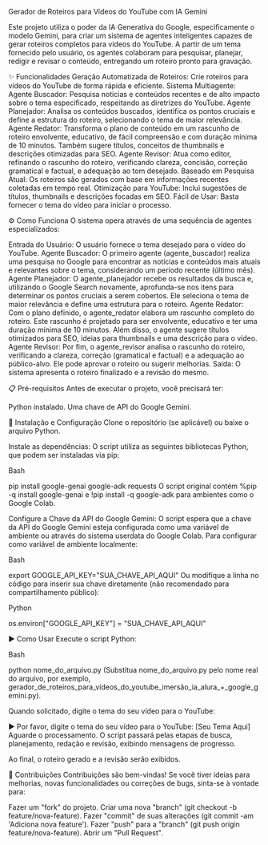 Gerador de Roteiros para Vídeos do YouTube com IA Gemini

Este projeto utiliza o poder da IA Generativa do Google, especificamente o modelo Gemini, para criar um sistema de agentes inteligentes capazes de gerar roteiros completos para vídeos do YouTube. 
A partir de um tema fornecido pelo usuário, os agentes colaboram para pesquisar, planejar, redigir e revisar o conteúdo, entregando um roteiro pronto para gravação.

✨ Funcionalidades
Geração Automatizada de Roteiros: Crie roteiros para vídeos do YouTube de forma rápida e eficiente.
Sistema Multiagente:
Agente Buscador: Pesquisa notícias e conteúdos recentes e de alto impacto sobre o tema especificado, respeitando as diretrizes do YouTube.
Agente Planejador: Analisa os conteúdos buscados, identifica os pontos cruciais e define a estrutura do roteiro, selecionando o tema de maior relevância.
Agente Redator: Transforma o plano de conteúdo em um rascunho de roteiro envolvente, educativo, de fácil compreensão e com duração mínima de 10 minutos. Também sugere títulos, conceitos de thumbnails e descrições otimizadas para SEO.
Agente Revisor: Atua como editor, refinando o rascunho do roteiro, verificando clareza, concisão, correção gramatical e factual, e adequação ao tom desejado.
Baseado em Pesquisa Atual: Os roteiros são gerados com base em informações recentes coletadas em tempo real.
Otimização para YouTube: Inclui sugestões de títulos, thumbnails e descrições focadas em SEO.
Fácil de Usar: Basta fornecer o tema do vídeo para iniciar o processo.

⚙️ Como Funciona
O sistema opera através de uma sequência de agentes especializados:

Entrada do Usuário: O usuário fornece o tema desejado para o vídeo do YouTube.
Agente Buscador: O primeiro agente (agente_buscador) realiza uma pesquisa no Google para encontrar as notícias e conteúdos mais atuais e relevantes sobre o tema, considerando um período recente (último mês).
Agente Planejador: O agente_planejador recebe os resultados da busca e, utilizando o Google Search novamente, aprofunda-se nos itens para determinar os pontos cruciais a serem cobertos. 
Ele seleciona o tema de maior relevância e define uma estrutura para o roteiro.
Agente Redator: Com o plano definido, o agente_redator elabora um rascunho completo do roteiro. Este rascunho é projetado para ser envolvente, educativo e ter uma duração mínima de 10 minutos. 
Além disso, o agente sugere títulos otimizados para SEO, ideias para thumbnails e uma descrição para o vídeo.
Agente Revisor: Por fim, o agente_revisor analisa o rascunho do roteiro, verificando a clareza, correção (gramatical e factual) e a adequação ao público-alvo. Ele pode aprovar o roteiro ou sugerir melhorias.
Saída: O sistema apresenta o roteiro finalizado e a revisão do mesmo.

📋 Pré-requisitos
Antes de executar o projeto, você precisará ter:

Python instalado.
Uma chave de API do Google Gemini.

🚀 Instalação e Configuração
Clone o repositório (se aplicável) ou baixe o arquivo Python.

Instale as dependências:
O script utiliza as seguintes bibliotecas Python, que podem ser instaladas via pip:

Bash

pip install google-genai google-adk requests
O script original contém %pip -q install google-genai e !pip install -q google-adk para ambientes como o Google Colab.

Configure a Chave da API do Google Gemini:
O script espera que a chave da API do Google Gemini esteja configurada como uma variável de ambiente ou através do sistema userdata do Google Colab.
Para configurar como variável de ambiente localmente:

Bash

export GOOGLE_API_KEY="SUA_CHAVE_API_AQUI"
Ou modifique a linha no código para inserir sua chave diretamente (não recomendado para compartilhamento público):

Python

os.environ["GOOGLE_API_KEY"] = "SUA_CHAVE_API_AQUI"

▶️ Como Usar
Execute o script Python:

Bash

python nome_do_arquivo.py
(Substitua nome_do_arquivo.py pelo nome real do arquivo, por exemplo, gerador_de_roteiros_para_vídeos_do_youtube_imersão_ia_alura_+_google_gemini.py).

Quando solicitado, digite o tema do seu vídeo para o YouTube:

▶️ Por favor, digite o tema do seu vídeo para o YouTube: [Seu Tema Aqui]
Aguarde o processamento. O script passará pelas etapas de busca, planejamento, redação e revisão, exibindo mensagens de progresso.

Ao final, o roteiro gerado e a revisão serão exibidos.

🤝 Contribuições
Contribuições são bem-vindas! Se você tiver ideias para melhorias, novas funcionalidades ou correções de bugs, sinta-se à vontade para:

Fazer um "fork" do projeto.
Criar uma nova "branch" (git checkout -b feature/nova-feature).
Fazer "commit" de suas alterações (git commit -am 'Adiciona nova feature').
Fazer "push" para a "branch" (git push origin feature/nova-feature).
Abrir um "Pull Request".
